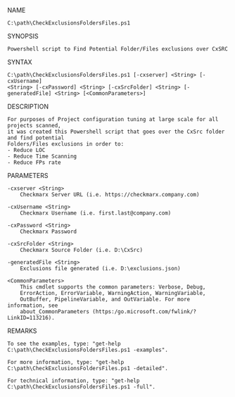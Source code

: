 NAME

    C:\path\CheckExclusionsFoldersFiles.ps1
    
SYNOPSIS

    Powershell script to Find Potential Folder/Files exclusions over CxSRC
    
    
SYNTAX

    C:\path\CheckExclusionsFoldersFiles.ps1 [-cxserver] <String> [-cxUsername] 
    <String> [-cxPassword] <String> [-cxSrcFolder] <String> [-generatedFile] <String> [<CommonParameters>]
    
    
DESCRIPTION

    For purposes of Project configuration tuning at large scale for all projects scanned, 
    it was created this Powershell script that goes over the CxSrc folder and find potential 
    Folders/Files exclusions in order to:
    - Reduce LOC
    - Reduce Time Scanning
    - Reduce FPs rate
    
PARAMETERS

    -cxserver <String>
        Checkmarx Server URL (i.e. https://checkmarx.company.com)
        
    -cxUsername <String>
        Checkmarx Username (i.e. first.last@company.com)
        
    -cxPassword <String>
        Checkmarx Password
        
    -cxSrcFolder <String>
        Checkmarx Source Folder (i.e. D:\CxSrc)
        
    -generatedFile <String>
        Exclusions file generated (i.e. D:\exclusions.json)
        
    <CommonParameters>
        This cmdlet supports the common parameters: Verbose, Debug,
        ErrorAction, ErrorVariable, WarningAction, WarningVariable,
        OutBuffer, PipelineVariable, and OutVariable. For more information, see 
        about_CommonParameters (https:/go.microsoft.com/fwlink/?LinkID=113216). 
    
REMARKS

    To see the examples, type: "get-help C:\path\CheckExclusionsFoldersFiles.ps1 -examples".

    For more information, type: "get-help C:\path\CheckExclusionsFoldersFiles.ps1 -detailed".
    
    For technical information, type: "get-help C:\path\CheckExclusionsFoldersFiles.ps1 -full".